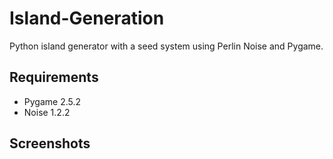 # Island-Generation
Python island generator with a seed system using Perlin Noise and Pygame.

## Requirements
* Pygame 2.5.2
* Noise 1.2.2

## Screenshots
